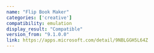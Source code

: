 ```yaml
---
name: "Flip Book Maker"
categories: ['creative']
compatibility: emulation
display_result: "Compatible"
version_from: "9.1.0.0"
link: https://apps.microsoft.com/detail/9NBLGGH5L64Z
---
```


